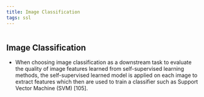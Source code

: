 ```yaml
---
title: Image Classification
tags: ssl
---
```

```toc
```
## Image Classification
- When choosing image classification as a downstream task to evaluate the quality of image features learned from self-supervised learning methods, the self-supervised learned model is applied on each image to extract features which then are used to train a classifier such as Support Vector Machine (SVM) [105].



